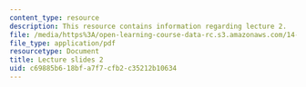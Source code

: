 ```yaml
---
content_type: resource
description: This resource contains information regarding lecture 2.
file: /media/https%3A/open-learning-course-data-rc.s3.amazonaws.com/14-772-development-economics-macroeconomics-spring-2013/c69885b618bfa7f7cfb2c35212b10634_MIT14_722S13_lecture2.pdf
file_type: application/pdf
resourcetype: Document
title: Lecture slides 2
uid: c69885b6-18bf-a7f7-cfb2-c35212b10634
---
```

